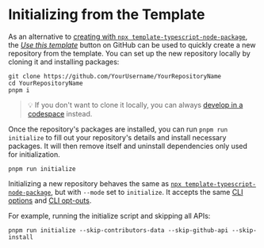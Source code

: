 # Initializing from the Template

As an alternative to [creating with `npx template-typescript-node-package`](./Creation.md), the [_Use this template_](https://github.com/JoshuaKGoldberg/template-typescript-node-package/generate) button on GitHub can be used to quickly create a new repository from the template.
You can set up the new repository locally by cloning it and installing packages:

```shell
git clone https://github.com/YourUsername/YourRepositoryName
cd YourRepositoryName
pnpm i
```

> 💡 If you don't want to clone it locally, you can always [develop in a codespace](https://docs.github.com/en/codespaces/developing-in-codespaces/developing-in-a-codespace) instead.

Once the repository's packages are installed, you can run `pnpm run initialize` to fill out your repository's details and install necessary packages.
It will then remove itself and uninstall dependencies only used for initialization.

```shell
pnpm run initialize
```

Initializing a new repository behaves the same as [`npx template-typescript-node-package`](./Creation.md), but with `--mode` set to `initialize`.
It accepts the same [CLI options](./Creation.md#options) and [CLI opt-outs](./OptOuts.md).

For example, running the initialize script and skipping all APIs:

```shell
pnpm run initialize --skip-contributors-data --skip-github-api --skip-install
```
